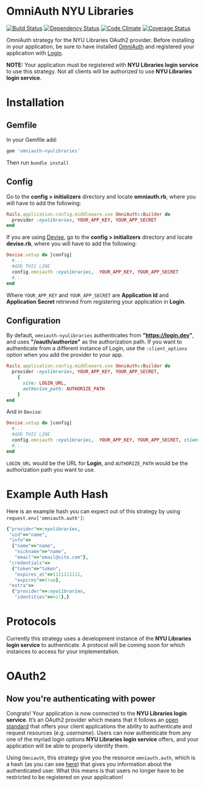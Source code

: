 # OmniAuth NYU Libraries
[![Build Status](https://api.travis-ci.org/NYULibraries/omniauth-nyulibraries.png?branch=master)](https://travis-ci.org/NYULibraries/omniauth-nyulibraries)
[![Dependency Status](https://gemnasium.com/NYULibraries/omniauth-nyulibraries.png)](https://gemnasium.com/NYULibraries/omniauth-nyulibraries)
[![Code Climate](https://codeclimate.com/github/NYULibraries/omniauth-nyulibraries.png)](https://codeclimate.com/github/NYULibraries/omniauth-nyulibraries)
[![Coverage Status](https://coveralls.io/repos/NYULibraries/omniauth-nyulibraries/badge.png?branch=master)](https://coveralls.io/r/NYULibraries/omniauth-nyulibraries)

OmniAuth strategy for the NYU Libraries OAuth2 provider. Before installing in your application, be sure to have installed [OmniAuth](https://github.com/intridea/omniauth) and registered your application with [Login](https://github.com/NYULibraries/login/blob/feature/client_documentation/GETTING_STARTED.md).

__NOTE:__ Your application must be registered with __NYU Libraries login service__ to use this strategy. Not all clients will be authorized to use __NYU Libraries login service__.

# Installation
## Gemfile
In your Gemfile add:

```ruby
gem 'omniauth-nyulibraries'
```

Then run `bundle install`

## Config

Go to the __config > initializers__ directory and locate __omniauth.rb__, where you will have to add the following:

```ruby
Rails.application.config.middleware.use OmniAuth::Builder do
  provider :nyulibraries, YOUR_APP_KEY, YOUR_APP_SECRET
end
```

If you are using [Devise](https://github.com/plataformatec/devise), go to the __config > initializers__ directory and locate __devise.rb__, where you will have to add the following:

```ruby
Devise.setup do |config|
  #...
  #ADD THIS LINE
  config.omniauth :nyulibraries,  YOUR_APP_KEY, YOUR_APP_SECRET
  #...
end
```

Where `YOUR_APP_KEY` and `YOUR_APP_SECRET` are __Application Id__ and __Application Secret__ retrieved from registering your application in __Login__.

## Configuration

By default, `omniauth-nyulibraries` authenticates from __"https://login.dev"__, and uses __"/oauth/authorize"__ as the authorization path. If you want to authenticate from a different instance of Login,
use the `:client_options` option when you add the provider to your app.

```ruby
Rails.application.config.middleware.use OmniAuth::Builder do
  provider :nyulibraries, YOUR_APP_KEY, YOUR_APP_SECRET,
    {
      site: LOGIN_URL,
      authorize_path: AUTHORIZE_PATH
    }
end
```

And in `Devise`:

```ruby
Devise.setup do |config|
  #...
  #ADD THIS LINE
  config.omniauth :nyulibraries,  YOUR_APP_KEY, YOUR_APP_SECRET, client_options: {site: LOGIN_URL, authorize_path: AUTHORIZE_PATH}
  #...
end
```

`LOGIN_URL` would be the URL for __Login__, and `AUTHORIZE_PATH` would be the authorization path you want to use.

# Example Auth Hash

Here is an example hash you can expect out of this strategy by using `request.env['omniauth.auth']`:

```ruby
{"provider"=>:nyulibraries,
 "uid"=>"name",
 "info"=>
  {"name"=>"name",
   "nickname"=>"name",
   "email"=>"email@site.com"},
 "credentials"=>
  {"token"=>"token",
   "expires_at"=>1111111111,
   "expires"=>true},
 "extra"=>
  {"provider"=>:nyulibraries,
   "identities"=>nil},}
```

# Protocols

Currently this strategy uses a development instance of the __NYU Libraries login service__ to authenticate. A protocol will be coming soon for which instances to access for your implementation.

# OAuth2
## Now you're authenticating with power

Congrats! Your application is now connected to the __NYU Libraries login service__. It’s an OAuth2 provider which means that it follows an [open standard](http://oauth.net/2/) that offers your client applications the ability to authenticate and request resources (e.g. _username_). Users can now authenticate from any one of the myriad login options __NYU Libraries login service__ offers, and your application will be able to properly identify them.

Using `Omniauth`, this strategy give you the resource `omniauth.auth`, which is a hash (as you can see [here](https://github.com/NYULibraries/omniauth-nyulibraries/tree/feature/documentation#example-auth-hash)) that gives you information about the authenticated user. What this means is that users no longer have to be restricted to be registered on your application!
